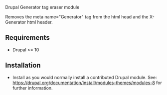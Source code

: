Drupal Generator tag eraser module

Removes the meta name="Generator" tag from the html head and the X-Generator html header.

## Requirements

  * Drupal >= 10

## Installation

* Install as you would normally install a contributed Drupal module. See:
  https://drupal.org/documentation/install/modules-themes/modules-8
  for further information.
